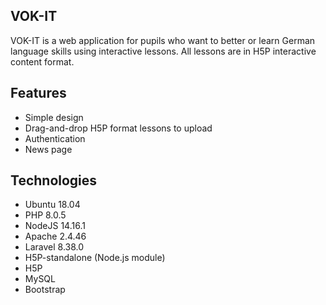 ## VOK-IT
VOK-IT is a web application for pupils who want to better or learn German language skills using interactive lessons.
All lessons are in H5P interactive content format.

## Features
- Simple design
- Drag-and-drop H5P format lessons to upload
- Authentication
- News page

## Technologies
- Ubuntu 18.04
- PHP 8.0.5
- NodeJS 14.16.1
- Apache 2.4.46
- Laravel 8.38.0
- H5P-standalone (Node.js module)
- H5P
- MySQL
- Bootstrap

